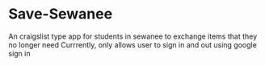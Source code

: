 # Save-Sewanee
An craigslist type app for students in sewanee to exchange items that they no longer need
Currrently, only allows user to sign in and out using google sign in
